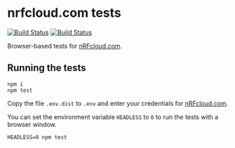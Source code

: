 # nrfcloud.com tests

[![Build Status](https://travis-ci.org/nRFCloud/nrfcloud.com-tests.svg?branch=master)](https://travis-ci.org/nRFCloud/nrfcloud.com-tests)
[![Build Status](https://jenkins.nrfcloud.com/buildStatus/icon?job=nrfcloud.com-tests)](https://jenkins.nrfcloud.com/job/nrfcloud.com-tests/)

Browser-based tests for [nRFcloud.com](https://nRFcloud.com/).

## Running the tests

    npm i
    npm test

Copy the file `.env.dist` to `.env` and enter your credentials for [nRFcloud.com](https://nRFcloud.com/). 

You can set the environment variable `HEADLESS` to `0` to run the tests
with a browser window. 

    HEADLESS=0 npm test
